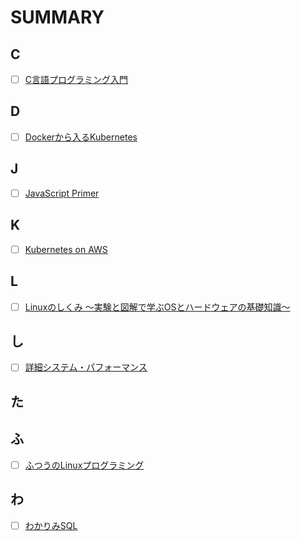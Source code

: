 # SUMMARY
## C
- [ ] [C言語プログラミング入門](https://github.com/thetaru/memorandum/tree/master/Summary/clang)
## D
- [ ] [Dockerから入るKubernetes](https://github.com/thetaru/memorandum/tree/master/Summary/DockerIntoKubernetes)
## J
- [ ] [JavaScript Primer]()
## K
- [ ] [Kubernetes on AWS]()
## L
- [ ] [Linuxのしくみ ～実験と図解で学ぶOSとハードウェアの基礎知識～]() 
## し
- [ ] [詳細システム・パフォーマンス](https://github.com/thetaru/memorandum/tree/master/Summary/SystemPerformance)
## た
## ふ
- [ ] [ふつうのLinuxプログラミング]()
## わ
- [ ] [わかりみSQL](https://github.com/thetaru/memorandum/tree/master/Summary/wakarimi_SQL)
